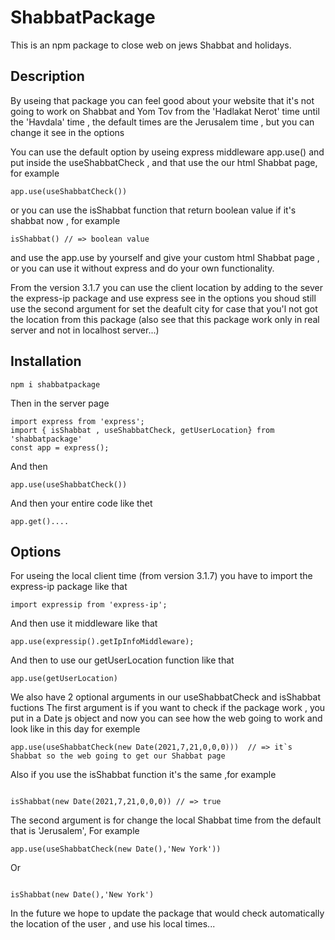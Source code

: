 # ShabbatPackage

This is an npm package to close web on jews Shabbat and holidays.

## Description

By useing that package you can feel good about your website that it's not going to work on Shabbat and Yom Tov
from the 'Hadlakat Nerot' time until the 'Havdala' time , the default times are the Jerusalem time , but you can change it see in the options

You can use the default option by useing express middleware app.use() and put inside the useShabbatCheck , and that use the our html Shabbat page,
for example

```
app.use(useShabbatCheck())
```

or you can use the isShabbat function that return boolean value if it's shabbat now ,
for example

```
isShabbat() // => boolean value
```

and use the app.use by yourself and give your custom html Shabbat page , or you can use it without express and do your own functionality.

From the version 3.1.7 you can use the client location by adding to the sever the express-ip package and use express see in the options 
you shoud still use the second argument for set the deafult city for case that you'l not got the location from this package
(also see that this package work only in real server and not in localhost server...)


## Installation

```
npm i shabbatpackage
```

Then in the server page

```
import express from 'express';
import { isShabbat , useShabbatCheck, getUserLocation} from 'shabbatpackage'
const app = express();
```

And then

```
app.use(useShabbatCheck())
```

And then your entire code like thet

```
app.get()....
```

## Options

For useing the local client time (from version 3.1.7)  you have to import the express-ip package like that 
```
import expressip from 'express-ip';
```
And then use it middleware like that 
```
app.use(expressip().getIpInfoMiddleware);
```
And then to use our getUserLocation function like that 
```
app.use(getUserLocation)
```


We also have 2 optional arguments in our useShabbatCheck and isShabbat fuctions
The first argument is if you want to check if the package work , you put in a Date js object and now you can see how the web going to work and look like in this day for exemple

```
app.use(useShabbatCheck(new Date(2021,7,21,0,0,0)))  // => it`s Shabbat so the web going to get our Shabbat page
```

Also if you use the isShabbat function it's the same ,for example

```

isShabbat(new Date(2021,7,21,0,0,0)) // => true
```

The second argument is for change the local Shabbat time from the default that is 'Jerusalem',
For example

```
app.use(useShabbatCheck(new Date(),'New York'))
```

Or

```

isShabbat(new Date(),'New York')
```

In the future we hope to update the package that would check automatically the location of the user , and use his local times...
